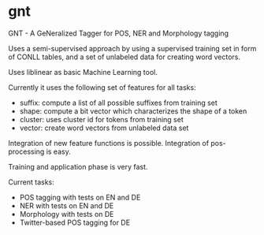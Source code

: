# gnt
GNT - A GeNeralized Tagger for POS, NER and Morphology tagging

Uses a semi-supervised approach by using a supervised training set in form of CONLL tables, 
and a set of unlabeled data for creating word vectors.

Uses liblinear as basic Machine Learning tool.

Currently it uses the following set of features for all tasks:

- suffix: 	compute a list of all possible suffixes from training set
- shape: 	compute a bit vector which characterizes the shape of a token
- cluster:	uses cluster id for tokens from training set
- vector:	create word vectors from unlabeled data set

Integration of new feature functions is possible.
Integration of pos-processing is easy.

Training and application phase is very fast.

Current tasks:

- POS tagging with tests on EN and DE
- NER with tests on EN and DE
- Morphology with tests on DE
- Twitter-based POS tagging for DE
